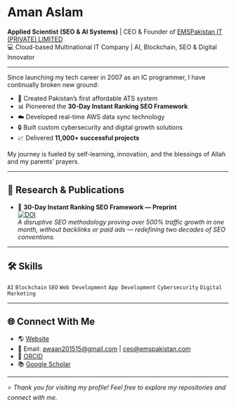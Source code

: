 # **Aman Aslam**

**Applied Scientist (SEO & AI Systems)** | CEO & Founder of [EMSPakistan IT (PRIVATE) LIMITED](https://emspakistan.com)  
💻 Cloud-based Multinational IT Company | AI, Blockchain, SEO & Digital Innovator

---

Since launching my tech career in 2007 as an IC programmer, I have continually broken new ground:

- 🚀 Created Pakistan’s first affordable ATS system
- 📊 Pioneered the **30-Day Instant Ranking SEO Framework**
- ☁️ Developed real-time AWS data sync technology
- 🔒 Built custom cybersecurity and digital growth solutions
- 📈 Delivered **11,000+ successful projects**

My journey is fueled by self-learning, innovation, and the blessings of Allah and my parents’ prayers.

---

## 📄 Research & Publications

- 📑 **30-Day Instant Ranking SEO Framework — Preprint**  
  [![DOI](https://zenodo.org/badge/DOI/10.5281/zenodo.15734918.svg)](https://doi.org/10.5281/zenodo.15734918)  
  *A disruptive SEO methodology proving over 500% traffic growth in one month, without backlinks or paid ads — redefining two decades of SEO conventions.*

---

## 🛠️ Skills

`AI` `Blockchain` `SEO` `Web Development` `App Development` `Cybersecurity` `Digital Marketing`

---

## 🌐 Connect With Me

- 🌎 [Website](https://emspakistan.com)
- 📧 Email: [awaan201515@gmail.com](mailto:awaan201515@gmail.com) | [ceo@emspakistan.com](mailto:ceo@emspakistan.com)
- 🧪 [ORCID](https://orcid.org/0009-0009-3872-1747)
- 📚 [Google Scholar](https://scholar.google.com/citations?view_op=list_works&hl=en&hl=en&user=A3MZedMAAAAJ)

---

⭐ *Thank you for visiting my profile! Feel free to explore my repositories and connect with me.*

